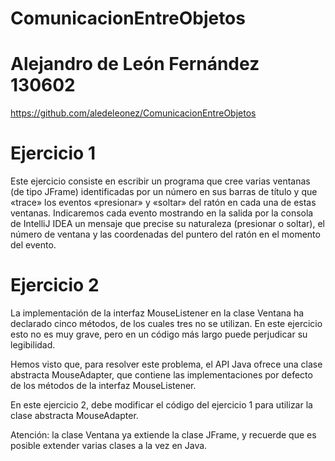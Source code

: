 # ComunicacionEntreObjetos
# Alejandro de León Fernández 130602

https://github.com/aledeleonez/ComunicacionEntreObjetos

# Ejercicio 1
Este ejercicio consiste en escribir un programa que cree varias ventanas (de tipo JFrame) identificadas por un número en sus barras de título y que «trace» los eventos «presionar» y «soltar» del ratón en cada una de estas ventanas. Indicaremos cada evento mostrando en la salida por la consola de IntelliJ IDEA un mensaje que precise su naturaleza (presionar o soltar), el número de ventana y las coordenadas del puntero del ratón en el momento del evento.

# Ejercicio 2
La implementación de la interfaz MouseListener en la clase Ventana ha declarado cinco métodos, de los cuales tres no se utilizan. En este ejercicio esto no es muy grave, pero en un código más largo puede perjudicar su legibilidad.

Hemos visto que, para resolver este problema, el API Java ofrece una clase abstracta MouseAdapter, que contiene las implementaciones por defecto de los métodos de la interfaz MouseListener.

En este ejercicio 2, debe modificar el código del ejercicio 1 para utilizar la clase abstracta MouseAdapter.

Atención: la clase Ventana ya extiende la clase JFrame, y recuerde que es posible extender varias clases a la vez en Java.

